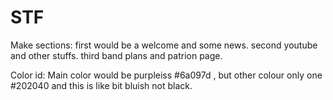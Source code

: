 # STF
Make sections: 
first would be a welcome and some news.
second youtube and other stuffs.
third band plans and patrion page.


Color id: 
Main color would be purpleiss  #6a097d , but other colour only one #202040 and this is like bit bluish not black.